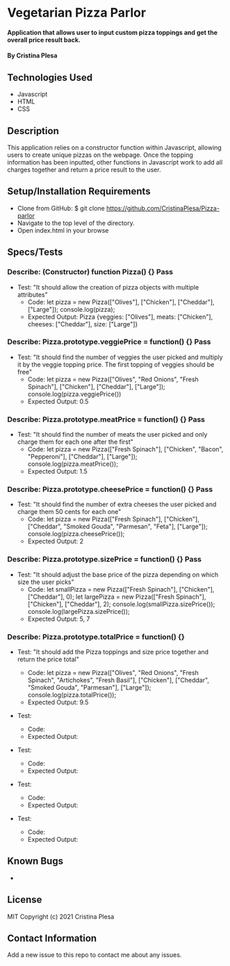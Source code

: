 # Vegetarian Pizza Parlor

#### Application that allows user to input custom pizza toppings and get the overall price result back.

#### By Cristina Plesa

## Technologies Used

* Javascript
* HTML
* CSS

## Description

This application relies on a constructor function within Javascript, allowing users to create unique pizzas on the webpage. Once the topping information has been inputted, other functions in Javascript work to add all charges together and return a price result to the user.

## Setup/Installation Requirements

* Clone from GitHub: $ git clone https://github.com/CristinaPlesa/Pizza-parlor
* Navigate to the top level of the directory.
* Open index.html in your browse

## Specs/Tests

### Describe: (Constructor) function Pizza() {} Pass
* Test: "It should allow the creation of pizza objects with multiple attributes"
  * Code: let pizza = new Pizza(["Olives"], ["Chicken"], ["Cheddar"], ["Large"]);
    console.log(pizza);
  * Expected Output: Pizza {veggies: ["Olives"], meats: ["Chicken"], cheeses: ["Cheddar"], size: ["Large"]}

### Describe: Pizza.prototype.veggiePrice = function() {} Pass
* Test: "It should find the number of veggies the user picked and multiply it by the veggie topping price. The first topping of veggies should be free"
  * Code: let pizza = new Pizza(["Olives", "Red Onions", "Fresh Spinach"], ["Chicken"], ["Cheddar"], ["Large"]);
    console.log(pizza.veggiePrice())
  * Expected Output: 0.5

### Describe: Pizza.prototype.meatPrice = function() {} Pass
* Test: "It should find the number of meats the user picked and only charge them for each one after the first"
  * Code: let pizza = new Pizza(["Fresh Spinach"], ["Chicken", "Bacon", "Pepperoni"], ["Cheddar"], ["Large"]);
    console.log(pizza.meatPrice());
  * Expected Output: 1.5

### Describe: Pizza.prototype.cheesePrice = function() {} Pass
* Test: "It should find the number of extra cheeses the user picked and charge them 50 cents for each one"
  * Code: let pizza = new Pizza(["Fresh Spinach"], ["Chicken"], ["Cheddar", "Smoked Gouda", "Parmesan", "Feta"], ["Large"]);
    console.log(pizza.cheesePrice());
  * Expected Output: 2

### Describe: Pizza.prototype.sizePrice = function() {} Pass
* Test: "It should adjust the base price of the pizza depending on which size the user picks"
  * Code: let smallPizza = new Pizza(["Fresh Spinach"], ["Chicken"], ["Cheddar"], 0);
    let largePizza = new Pizza(["Fresh Spinach"], ["Chicken"], ["Cheddar"], 2);
    console.log(smallPizza.sizePrice());
    console.log(largePizza.sizePrice());
  * Expected Output: 5, 7

### Describe: Pizza.prototype.totalPrice = function() {}
* Test: "It should add the Pizza toppings and size price together and return the price total"
  * Code: let pizza = new Pizza(["Olives", "Red Onions", "Fresh Spinach", "Artichokes", "Fresh Basil"], ["Chicken"], ["Cheddar", "Smoked Gouda", "Parmesan"], ["Large"]);
  console.log(pizza.totalPrice());
  * Expected Output: 9.5

* Test:
  * Code: 
  * Expected Output:

* Test:
  * Code: 
  * Expected Output:

* Test:
  * Code: 
  * Expected Output:

* Test:
  * Code: 
  * Expected Output:

## Known Bugs

* 

## License

MIT Copyright (c) 2021 Cristina Plesa

## Contact Information

Add a new issue to this repo to contact me about any issues.